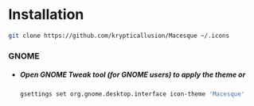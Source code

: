 # Installation

```bash
git clone https://github.com/krypticallusion/Macesque ~/.icons
```

### GNOME
 - ##### Open GNOME Tweak tool (for GNOME users) to apply the theme or
   ```bash
   gsettings set org.gnome.desktop.interface icon-theme 'Macesque'
   ```

